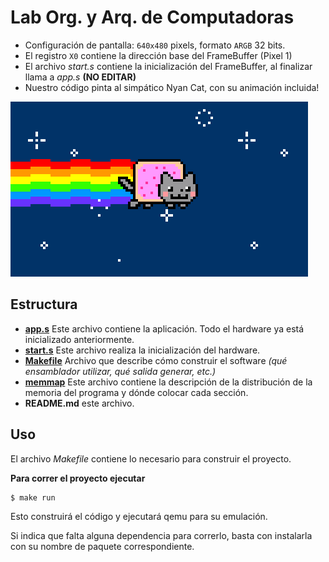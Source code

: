 # Lab Org. y Arq. de Computadoras

* Configuración de pantalla: `640x480` pixels, formato `ARGB` 32 bits.
* El registro `X0` contiene la dirección base del FrameBuffer (Pixel 1)
* El archivo _start.s_ contiene la inicialización del FrameBuffer, al finalizar llama a _app.s_ **(NO EDITAR)**
* Nuestro código pinta al simpático Nyan Cat, con su animación incluida!

![ Nyan Cat](nyan.gif)

## Estructura

* **[app.s](app.s)** Este archivo contiene la aplicación. Todo el hardware ya está inicializado anteriormente.
* **[start.s](start.s)** Este archivo realiza la inicialización del hardware.
* **[Makefile](Makefile)** Archivo que describe cómo construir el software _(qué ensamblador utilizar, qué salida generar, etc.)_
* **[memmap](memmap)** Este archivo contiene la descripción de la distribución de la memoria del programa y dónde colocar cada sección.
* **README.md** este archivo.

## Uso

El archivo _Makefile_ contiene lo necesario para construir el proyecto.

**Para correr el proyecto ejecutar**

```bash
$ make run
```
Esto construirá el código y ejecutará qemu para su emulación.

Si indica que falta alguna dependencia para correrlo, basta con instalarla con su nombre de paquete correspondiente.
